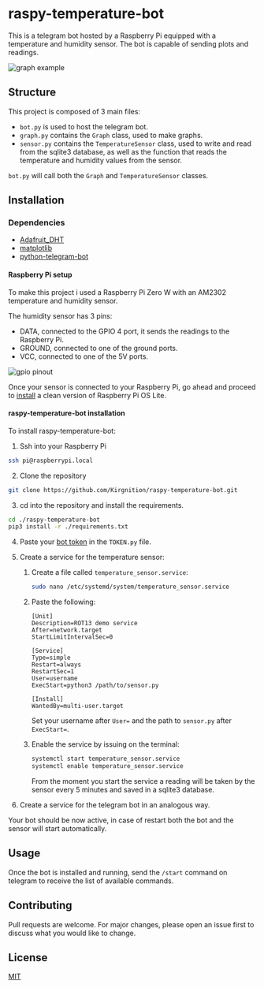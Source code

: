# raspy-temperature-bot

This is a telegram bot hosted by a Raspberry Pi equipped with a temperature and humidity sensor. The bot is capable of sending plots and readings.  

![graph example](https://i.imgur.com/YO6baGM.jpeg)


## Structure

This project is composed of 3 main files:
- `bot.py` is used to host the telegram bot.
- `graph.py` contains the `Graph` class, used to make graphs.
- `sensor.py` contains the `TemperatureSensor` class, used to write and read from the sqlite3 database, as well as the
function that reads the temperature and humidity values from the sensor.

`bot.py` will call both the `Graph` and `TemperatureSensor` classes.


## Installation

### Dependencies

- [Adafruit_DHT](https://github.com/adafruit/Adafruit_Python_DHT)
- [matplotlib](https://matplotlib.org/stable/users/installing.html)
- [python-telegram-bot](https://github.com/python-telegram-bot/python-telegram-bot)

#### Raspberry Pi setup

To make this project i used a Raspberry Pi Zero W with an AM2302 temperature and humidity sensor.

The humidity sensor has 3 pins:
- DATA, connected to the GPIO 4 port, it sends the readings to the Raspberry Pi.
- GROUND, connected to one of the ground ports.
- VCC, connected to one of the 5V ports.

![gpio pinout](https://www.etechnophiles.com/wp-content/uploads/2020/12/R-Pi-Zero-Pinout.jpg?ezimgfmt=ng%3Awebp%2Fngcb40%2Frs%3Adevice%2Frscb40-1)

Once your sensor is connected to your Raspberry Pi, go ahead and proceed to [install](https://www.raspberrypi.org/software/) a clean version of Raspberry Pi OS Lite.

#### raspy-temperature-bot installation

To install raspy-temperature-bot:

1. Ssh into your Raspberry Pi
```bash
ssh pi@raspberrypi.local
```

2. Clone the repository
```bash
git clone https://github.com/Kirgnition/raspy-temperature-bot.git
```

3. cd into the repository and install the requirements.
```bash
cd ./raspy-temperature-bot
pip3 install -r ./requirements.txt
```

4. Paste your [bot token](https://core.telegram.org/bots#6-botfather) in the `TOKEN.py` file.

5. Create a service for the temperature sensor:
   1. Create a file called `temperature_sensor.service`:
      ```bash
      sudo nano /etc/systemd/system/temperature_sensor.service
      ```
   2. Paste the following:
      ```
      [Unit]
      Description=ROT13 demo service
      After=network.target
      StartLimitIntervalSec=0
      
      [Service]
      Type=simple
      Restart=always
      RestartSec=1
      User=username
      ExecStart=python3 /path/to/sensor.py

      [Install]
      WantedBy=multi-user.target
      ```
      Set your username after `User=` and the path to `sensor.py` after `ExecStart=`.

   3. Enable the service by issuing on the terminal:
      ```bash
      systemctl start temperature_sensor.service
      systemctl enable temperature_sensor.service
      ```
      From the moment you start the service a reading will be taken by the sensor every 5 minutes and saved in a
      sqlite3 database.

6. Create a service for the telegram bot in an analogous way.

Your bot should be now active, in case of restart both the bot and the sensor will start automatically.

## Usage

Once the bot is installed and running, send the `/start` command on telegram to receive the list of available commands.

## Contributing
Pull requests are welcome. For major changes, please open an issue first to discuss what you would like to change.


## License
[MIT](https://choosealicense.com/licenses/mit/)
